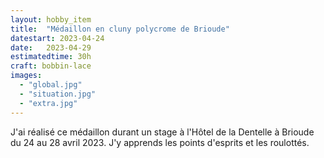 ```yaml
---
layout: hobby_item
title:  "Médaillon en cluny polycrome de Brioude"
datestart: 2023-04-24
date:   2023-04-29
estimatedtime: 30h
craft: bobbin-lace
images:
  - "global.jpg"
  - "situation.jpg"
  - "extra.jpg"
---
```

J'ai réalisé ce médaillon durant un stage à l'Hôtel de la Dentelle à Brioude du 24 au 28 avril 2023.
J'y apprends les points d'esprits et les roulottés.